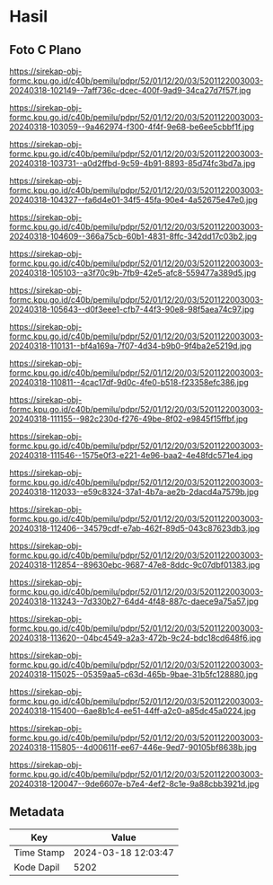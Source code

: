 # Hasil

## Foto C Plano

https://sirekap-obj-formc.kpu.go.id/c40b/pemilu/pdpr/52/01/12/20/03/5201122003003-20240318-102149--7aff736c-dcec-400f-9ad9-34ca27d7f57f.jpg

https://sirekap-obj-formc.kpu.go.id/c40b/pemilu/pdpr/52/01/12/20/03/5201122003003-20240318-103059--9a462974-f300-4f4f-9e68-be6ee5cbbf1f.jpg

https://sirekap-obj-formc.kpu.go.id/c40b/pemilu/pdpr/52/01/12/20/03/5201122003003-20240318-103731--a0d2ffbd-9c59-4b91-8893-85d74fc3bd7a.jpg

https://sirekap-obj-formc.kpu.go.id/c40b/pemilu/pdpr/52/01/12/20/03/5201122003003-20240318-104327--fa6d4e01-34f5-45fa-90e4-4a52675e47e0.jpg

https://sirekap-obj-formc.kpu.go.id/c40b/pemilu/pdpr/52/01/12/20/03/5201122003003-20240318-104609--366a75cb-60b1-4831-8ffc-342dd17c03b2.jpg

https://sirekap-obj-formc.kpu.go.id/c40b/pemilu/pdpr/52/01/12/20/03/5201122003003-20240318-105103--a3f70c9b-7fb9-42e5-afc8-559477a389d5.jpg

https://sirekap-obj-formc.kpu.go.id/c40b/pemilu/pdpr/52/01/12/20/03/5201122003003-20240318-105643--d0f3eee1-cfb7-44f3-90e8-98f5aea74c97.jpg

https://sirekap-obj-formc.kpu.go.id/c40b/pemilu/pdpr/52/01/12/20/03/5201122003003-20240318-110131--bf4a169a-7f07-4d34-b9b0-9f4ba2e5219d.jpg

https://sirekap-obj-formc.kpu.go.id/c40b/pemilu/pdpr/52/01/12/20/03/5201122003003-20240318-110811--4cac17df-9d0c-4fe0-b518-f23358efc386.jpg

https://sirekap-obj-formc.kpu.go.id/c40b/pemilu/pdpr/52/01/12/20/03/5201122003003-20240318-111155--982c230d-f276-49be-8f02-e9845f15ffbf.jpg

https://sirekap-obj-formc.kpu.go.id/c40b/pemilu/pdpr/52/01/12/20/03/5201122003003-20240318-111546--1575e0f3-e221-4e96-baa2-4e48fdc571e4.jpg

https://sirekap-obj-formc.kpu.go.id/c40b/pemilu/pdpr/52/01/12/20/03/5201122003003-20240318-112033--e59c8324-37a1-4b7a-ae2b-2dacd4a7579b.jpg

https://sirekap-obj-formc.kpu.go.id/c40b/pemilu/pdpr/52/01/12/20/03/5201122003003-20240318-112406--34579cdf-e7ab-462f-89d5-043c87623db3.jpg

https://sirekap-obj-formc.kpu.go.id/c40b/pemilu/pdpr/52/01/12/20/03/5201122003003-20240318-112854--89630ebc-9687-47e8-8ddc-9c07dbf01383.jpg

https://sirekap-obj-formc.kpu.go.id/c40b/pemilu/pdpr/52/01/12/20/03/5201122003003-20240318-113243--7d330b27-64d4-4f48-887c-daece9a75a57.jpg

https://sirekap-obj-formc.kpu.go.id/c40b/pemilu/pdpr/52/01/12/20/03/5201122003003-20240318-113620--04bc4549-a2a3-472b-9c24-bdc18cd648f6.jpg

https://sirekap-obj-formc.kpu.go.id/c40b/pemilu/pdpr/52/01/12/20/03/5201122003003-20240318-115025--05359aa5-c63d-465b-9bae-31b5fc128880.jpg

https://sirekap-obj-formc.kpu.go.id/c40b/pemilu/pdpr/52/01/12/20/03/5201122003003-20240318-115400--6ae8b1c4-ee51-44ff-a2c0-a85dc45a0224.jpg

https://sirekap-obj-formc.kpu.go.id/c40b/pemilu/pdpr/52/01/12/20/03/5201122003003-20240318-115805--4d00611f-ee67-446e-9ed7-90105bf8638b.jpg

https://sirekap-obj-formc.kpu.go.id/c40b/pemilu/pdpr/52/01/12/20/03/5201122003003-20240318-120047--9de6607e-b7e4-4ef2-8c1e-9a88cbb3921d.jpg


## Metadata

| Key        | Value               |
| ---------- | ------------------- |
| Time Stamp | 2024-03-18 12:03:47 |
| Kode Dapil | 5202                |



